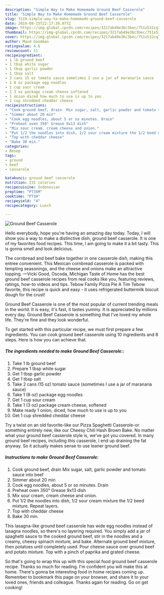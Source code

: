 ```yaml
---
description: "Simple Way to Make Homemade Ground Beef Casserole"
title: "Simple Way to Make Homemade Ground Beef Casserole"
slug: 3119-simple-way-to-make-homemade-ground-beef-casserole
date: 2019-08-15T22:17:39.077Z
image: https://img-global.cpcdn.com/recipes/3217ab49e36c3bec/751x532cq70/ground-beef-casserole-recipe-main-photo.jpg
thumbnail: https://img-global.cpcdn.com/recipes/3217ab49e36c3bec/751x532cq70/ground-beef-casserole-recipe-main-photo.jpg
cover: https://img-global.cpcdn.com/recipes/3217ab49e36c3bec/751x532cq70/ground-beef-casserole-recipe-main-photo.jpg
author: Maud Goodman
ratingvalue: 4.6
reviewcount: 11
recipeingredient:
- 1 lb ground beef
- 1 tbsp white sugar
- 1 tbsp garlic powder
- 1 tbsp salt
- 2 cans 15 oz tomato sauce sometimes I use a jar of maranaria sauce
- 1 8 oz package egg noodles
- 1 cup sour cream
- 1 3 oz package cream cheese softened
- 1 onion diced how much to use is up to you
- 1 cup shredded cheddar cheese
recipeinstructions:
- "Cook ground beef, drain  Mix sugar, salt, garlic powder and tomato sauce into beef"
- "Simmer about 20 min"
- "Cook egg noodles, about 5 or so minutes. Drain"
- "Preheat oven 350° Grease 9x13 dish"
- "Mix sour cream, cream cheese and onion."
- "Put 1/2 the noodles into dish, 1/2 sour cream mixture the 1/2 beed mixture. Repeat layers."
- "Top with cheddar cheese"
- "Bake 30 min."
categories:
- Resep
tags:
- ground
- beef
- casserole

katakunci: ground beef casserole
nutrition: 231 calories
recipecuisine: Indonesian
preptime: "PT35M"
cooktime: "PT1H"
recipeyield: "4"
recipecategory: Lunch

---
```



![Ground Beef Casserole](https://img-global.cpcdn.com/recipes/3217ab49e36c3bec/751x532cq70/ground-beef-casserole-recipe-main-photo.jpg)

Hello everybody, hope you're having an amazing day today. Today, I will show you a way to make a distinctive dish, ground beef casserole. It is one of my favorites food recipes. This time, I am going to make it a bit tasty. This is gonna smell and look delicious.

The cornbread and beef bake together in one casserole dish, making this entree convenient. This Mexican cornbread casserole is packed with tempting seasonings, and the cheese and onions make an attractive topping. —Vicki Good, Oscoda, Michigan Taste of Home has the best ground beef casserole recipes from real cooks like you, featuring reviews, ratings, how-to videos and tips. Tebow Family Pizza Pie A Tim Tebow favorite, this recipe is quick and easy - it uses refrigerated buttermilk biscuit dough for the crust!

Ground Beef Casserole is one of the most popular of current trending meals in the world. It is easy, it's fast, it tastes yummy. It is appreciated by millions every day. Ground Beef Casserole is something that I've loved my whole life. They're fine and they look wonderful.


To get started with this particular recipe, we must first prepare a few ingredients. You can cook ground beef casserole using 10 ingredients and 8 steps. Here is how you can achieve that.

##### The ingredients needed to make Ground Beef Casserole::

1. Take 1 lb ground beef
1. Prepare 1 tbsp white sugar
1. Get 1 tbsp garlic powder
1. Get 1 tbsp salt
1. Take 2 cans (15 oz) tomato sauce (sometimes I use a jar of maranaria sauce)
1. Take 1 (8 oz) package egg noodles
1. Get 1 cup sour cream
1. Take 1 (3 oz) package cream cheese, softened
1. Make ready 1 onion, diced, how much to use is up to you
1. Get 1 cup shredded cheddar cheese


Try a twist on an old favorite-like our Pizza Spaghetti Casserole-or something entirely new, like our Cheesy Chili Hash Brown Bake. No matter what your ground beef casserole style is, we&#39;ve got you covered. In many ground beef recipes, including this casserole, I end up draining the fat anyway. So it actually makes sense to use leaner ground beef. 

##### Instructions to make Ground Beef Casserole:

1. Cook ground beef, drain 
Mix sugar, salt, garlic powder and tomato sauce into beef
1. Simmer about 20 min
1. Cook egg noodles, about 5 or so minutes. Drain
1. Preheat oven 350°
Grease 9x13 dish
1. Mix sour cream, cream cheese and onion.
1. Put 1/2 the noodles into dish, 1/2 sour cream mixture the 1/2 beed mixture.
Repeat layers.
1. Top with cheddar cheese
1. Bake 30 min.


This lasagna-like ground beef casserole has wide egg noodles instead of lasagna noodles, so there&#39;s no layering required. You simply add a jar of spaghetti sauce to the cooked ground beef, stir in the noodles and a creamy, cheesy spinach mixture, and bake. Alternate ground beef mixture, then potatoes until completely used. Pour cheese sauce over ground beef and potato mixture. Top with a pinch of paprika and grated cheese. 

So that's going to wrap this up with this special food ground beef casserole recipe. Thanks so much for reading. I'm confident you will make this at home. There's gonna be interesting food in home recipes coming up. Remember to bookmark this page on your browser, and share it to your loved ones, friends and colleague. Thanks again for reading. Go on get cooking!
